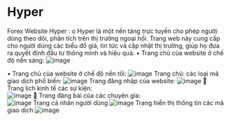 # Hyper
Forex Website Hyper :
o	Hyper là một nền tảng trực tuyến cho phép người dùng theo dõi, phân tích trên thị trường ngoại hối. Trang web này cung cấp cho người dùng các biểu đồ giá, tin tức và cập nhật thị trường, giúp họ đưa ra quyết định đầu tư thông minh và hiệu quả.
•	Trang chủ của website ở chế độ nền sáng:
![image](https://github.com/user-attachments/assets/0f83f561-a3c8-476e-af61-d49c7f66ef33)

•	Trang chủ của website ở chế độ nền tối:
![image](https://github.com/user-attachments/assets/476b425a-e9c3-4633-801c-1749fe1b503a)
Trang chủ: các loại mã giao dịch phổ biến:
![image](https://github.com/user-attachments/assets/ba94bfbd-3469-4286-98dc-57375325b7b7)
Trang đăng nhập của website:
![image](https://github.com/user-attachments/assets/697fd936-7c8a-412b-b9ff-aac2609ed43e)
	Trang lịch kinh tế các sự kiện:       
![image](https://github.com/user-attachments/assets/8729f8b9-0c62-49b7-ac1d-14f3202da91a)
	Trang đăng bài của các chuyên gia:     
![image](https://github.com/user-attachments/assets/6e8763d6-e4cd-4bb3-9d7c-6cdcfae4bc0d)
Trang cá nhân người dùng
![image](https://github.com/user-attachments/assets/9fb9d125-aac4-499d-9b00-a81d622d3a37)
Trang hiển thị thông tin các mã giao dịch
![image](https://github.com/user-attachments/assets/40bbb4d2-3178-440b-b865-6b769f8c6162)







